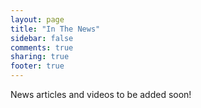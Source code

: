 ```yaml
---
layout: page
title: "In The News"
sidebar: false
comments: true
sharing: true
footer: true
---
```


News articles and videos to be added soon!

